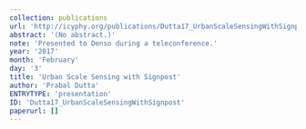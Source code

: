 ```yaml
---
collection: publications
url: 'http://icyphy.org/publications/Dutta17_UrbanScaleSensingWithSignpost'
abstract: '(No abstract.)'
note: 'Presented to Denso during a teleconference.'
year: '2017'
month: 'February'
day: '3'
title: 'Urban Scale Sensing with Signpost'
author: 'Prabal Dutta'
ENTRYTYPE: 'presentation'
ID: 'Dutta17_UrbanScaleSensingWithSignpost'
paperurl: []
---
```

